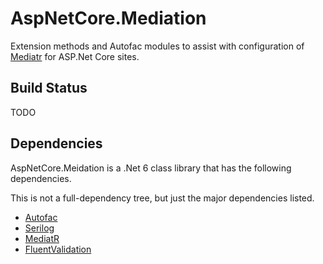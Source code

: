 # AspNetCore.Mediation
Extension methods and Autofac modules to assist with configuration of [Mediatr](https://github.com/jbogard/MediatR) for ASP.Net Core sites.

## Build Status
TODO

## Dependencies

AspNetCore.Meidation is a .Net 6 class library that has the following dependencies.

This is not a full-dependency tree, but just the major dependencies listed.

- [Autofac](https://www.nuget.org/packages/autofac)
- [Serilog](https://www.nuget.org/packages/Serilog)
- [MediatR](https://www.nuget.org/packages/MediatR)
- [FluentValidation](https://www.nuget.org/packages/FluentValidation)
